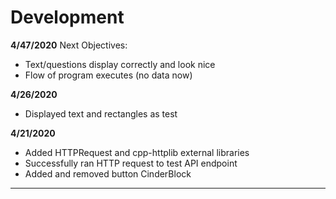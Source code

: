 # Development


**4/47/2020** Next Objectives:
- Text/questions display correctly and look nice
- Flow of program executes (no data now)

**4/26/2020**
- Displayed text and rectangles as test

**4/21/2020**
- Added HTTPRequest and cpp-httplib external libraries
- Successfully ran HTTP request to test API endpoint
- Added and removed button CinderBlock
---
